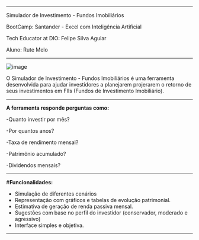 ***
Simulador de Investimento - Fundos Imobiliários

BootCamp: Santander - Excel com Inteligência Artificial

Tech Educator at DIO: Felipe Silva Aguiar

Aluno: Rute Melo

****
![image](https://github.com/user-attachments/assets/5d5a7f50-caeb-4238-a31e-434eb7a3a249)

O Simulador de Investimento - Fundos Imobiliários é uma ferramenta desenvolvida para ajudar investidores a planejarem projerarem o retorno de seus investimentos em FIIs (Fundos de Investimento Imobiliário).


***


**A ferramenta responde perguntas como:**

-Quanto investir por mês?

-Por quantos anos?

-Taxa de rendimento mensal?

-Patrimônio acumulado?

-Dividendos mensais?

***



#**Funcionalidades:**

* Simulação de diferentes cenários
* Representação com gráficos e tabelas de evolução patrimonial.
* Estimativa de geração de renda passiva mensal.
* Sugestões com base no perfil do investidor (conservador, moderado e agressivo)
* Interface simples e objetiva.

***
